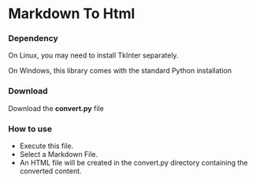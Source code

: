 # Markdown To Html

### Dependency


On Linux, you may need to install TkInter separately.

On Windows, this library comes with the standard Python installation

### Download

Download the **convert.py** file

### How to use

- Execute this file.
- Select a Markdown File.
- An HTML file will be created in the convert.py directory containing the converted content.